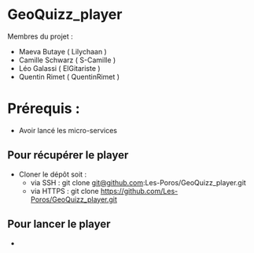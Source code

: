 # GeoQuizz_player

Membres du projet :
- Maeva Butaye    ( Lilychaan )
- Camille Schwarz ( S-Camille )
- Léo Galassi     ( ElGitariste )
- Quentin Rimet   ( QuentinRimet )

# Prérequis :

* Avoir lancé les micro-services

## Pour récupérer le player

* Cloner le dépôt soit :
    - via SSH : git clone git@github.com:Les-Poros/GeoQuizz_player.git
    - via HTTPS : git clone https://github.com/Les-Poros/GeoQuizz_player.git
    
## Pour lancer le player

* 
